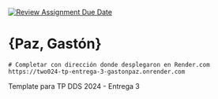 [![Review Assignment Due Date](https://classroom.github.com/assets/deadline-readme-button-22041afd0340ce965d47ae6ef1cefeee28c7c493a6346c4f15d667ab976d596c.svg)](https://classroom.github.com/a/tYQRXUck)
# {Paz, Gastón}

```
# Completar con dirección donde despĺegaron en Render.com
https://two024-tp-entrega-3-gastonpaz.onrender.com
```

Template para TP DDS 2024 - Entrega 3
